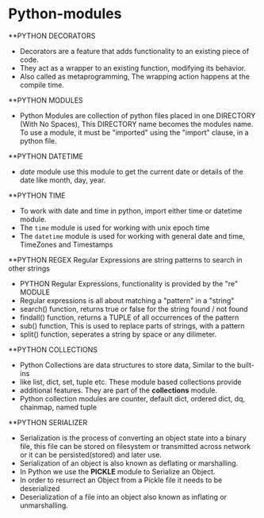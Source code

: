 # Python-modules

**PYTHON DECORATORS
* Decorators are a feature that adds functionality to an existing piece of code.
* They act as a wrapper to an existing function, modifying its behavior.
* Also called as metaprogramming, The wrapping action happens at the compile time.

**PYTHON MODULES
* Python Modules are collection of python files placed in one DIRECTORY 
(With No Spaces), This DIRECTORY name becomes the modules name.
To use a module, it must be "imported" using the "import" clause, in a 
python file.

**PYTHON DATETIME
* *date* module use this module to get the current date or details of the
  date like month, day, year.
  
**PYTHON TIME
* To work with date and time in python, import either time or datetime module.
* The `time` module is used for working with unix epoch time
* The `datetime` module is used for working with general date and time, 
  TimeZones and Timestamps
  
**PYTHON REGEX
Regular Expressions are string patterns to search in other strings
* PYTHON Regular Expressions, functionality is provided by the "re" MODULE
* Regular expressions is all about matching a "pattern" in a "string"
* search() function, returns true or false for the string found / not found
* findall() function, returns a TUPLE of all occurrences of the pattern
* sub() function, This is used to replace parts of strings, with a pattern
* split() function, seperates a string by space or any dilimeter.
  
**PYTHON COLLECTIONS
* Python Collections are data structures to store data, Similar to the built-ins
* like list, dict, set, tuple etc. These module based collections provide
* additional features. They are part of the **collections** module.
* Python collection modules are counter, default dict, ordered dict, dq, chainmap, named tuple

**PYTHON SERIALIZER
* Serialization is the process of converting an object state into a 
  binary file, this file can be stored on filesystem or transmitted across
  network or it can be persisted(stored) and later use.
* Serialization of an object is also known as deflating or marshalling.
* In Python we use the **PICKLE** module to Serialize an Object.
* In order to resurrect an Object from a Pickle file it needs to be deserialized
* Deserialization of a file into an object also known as inflating or 
  unmarshalling. 

  
